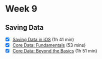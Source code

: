 # Week 9

## Saving Data 

- [x]  [Saving Data in iOS](https://www.raywenderlich.com/28868069-saving-data-in-ios) (1h 41 min)
- [x]  [Core Data: Fundamentals](https://www.raywenderlich.com/27468235-core-data-fundamentals) (53 mins)
- [x]  [Core Data: Beyond the Basics](https://www.raywenderlich.com/32317039-core-data-beyond-the-basics) (1h 51 min)
